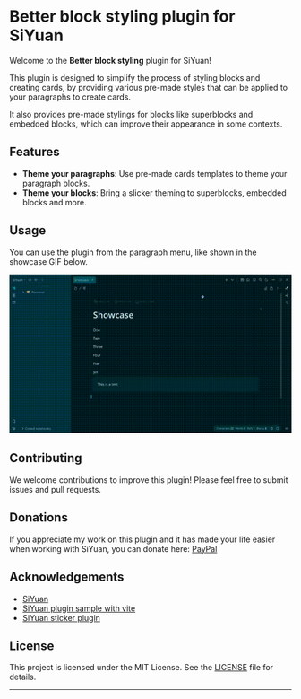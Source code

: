 # Better block styling plugin for SiYuan

Welcome to the **Better block styling** plugin for SiYuan!

This plugin is designed to simplify the process of styling blocks and creating cards, by providing various pre-made styles that can be applied to your paragraphs to create cards.

It also provides pre-made stylings for blocks like superblocks and embedded blocks, which can improve their appearance in some contexts.

## Features

- **Theme your paragraphs**: Use pre-made cards templates to theme your paragraph blocks.
- **Theme your blocks**: Bring a slicker theming to superblocks, embedded blocks and more.

## Usage

You can use the plugin from the paragraph menu, like shown in the showcase GIF below.

![Usage GIF](https://raw.githubusercontent.com/DD3Boh/better-block-styling/refs/heads/main/asset/showcase.gif)

## Contributing

We welcome contributions to improve this plugin! Please feel free to submit issues and pull requests.

## Donations
If you appreciate my work on this plugin and it has made your life easier when working with SiYuan, you can donate here: [PayPal](https://paypal.me/DD3Boh)

## Acknowledgements
- [SiYuan](https://github.com/siyuan-note/siyuan)
- [SiYuan plugin sample with vite](https://github.com/frostime/plugin-sample-vite)
- [SiYuan sticker plugin](https://github.com/chenshinshi/sy-blt)

## License

This project is licensed under the MIT License. See the [LICENSE](LICENSE) file for details.

---
